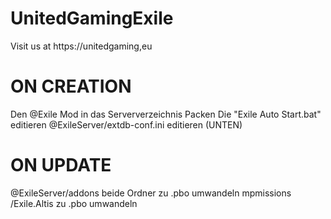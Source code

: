 # UnitedGamingExile
Visit us at https://unitedgaming,eu

# ON CREATION
Den @Exile Mod in das Serververzeichnis Packen
Die "Exile Auto Start.bat" editieren
@ExileServer/extdb-conf.ini editieren (UNTEN)

# ON UPDATE
@ExileServer/addons beide Ordner zu .pbo umwandeln
mpmissions /Exile.Altis zu .pbo umwandeln
